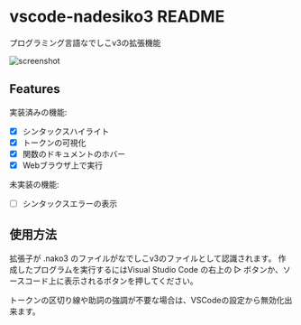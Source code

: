 # vscode-nadesiko3 README

プログラミング言語なでしこv3の拡張機能

![screenshot](https://raw.githubusercontent.com/yy0931/vscode-nadesiko3/master/nako.png)

## Features

実装済みの機能:
- [x] シンタックスハイライト
- [x] トークンの可視化
- [x] 関数のドキュメントのホバー
- [x] Webブラウザ上で実行

未実装の機能:
- [ ] シンタックスエラーの表示

## 使用方法
拡張子が .nako3 のファイルがなでしこv3のファイルとして認識されます。
作成したプログラムを実行するにはVisual Studio Code の右上の ▷ ボタンか、ソースコード上に表示されるボタンを押してください。

トークンの区切り線や助詞の強調が不要な場合は、VSCodeの設定から無効化出来ます。
